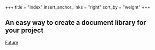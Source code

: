 +++
title = "index"
insert_anchor_links = "right"
sort_by = "weight"
+++

## An easy way to create a document library for your project

[Future](./future)